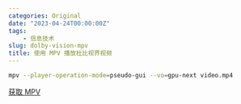 ```yaml
---
categories: Original
date: "2023-04-24T00:00:00Z"
tags:
    - 信息技术
slug: dolby-vision-mpv
title: 使用 MPV 播放杜比视界视频
---
```


```bash
mpv --player-operation-mode=pseudo-gui --vo=gpu-next video.mp4
```

[获取 MPV](https://mpv.io/)

